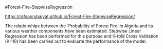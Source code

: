 #Forest-Fire-StepwiseRegression

https://rafsanrubaiyat.github.io/Forest-Fire-StepwiseRegression/ 

The relationships between the ‘Probability of Forest Fire’ in Algeria and its various weather components have been estimated. Stepwise Linear Regression has been performed for this purpose and K-fold Cross Validation (K=10) has been carried out to evaluate the performance of the model.
